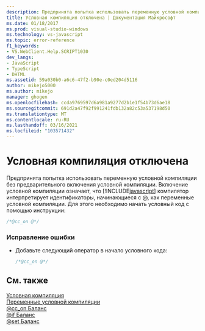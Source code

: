 ```yaml
---
description: Предпринята попытка использовать переменную условной компиляции без предварительного включения условной компиляции.
title: Условная компиляция отключена | Документация Майкрософт
ms.date: 01/18/2017
ms.prod: visual-studio-windows
ms.technology: vs-javascript
ms.topic: error-reference
f1_keywords:
- VS.WebClient.Help.SCRIPT1030
dev_langs:
- JavaScript
- TypeScript
- DHTML
ms.assetid: 59a030b0-a6c6-47f2-b90e-c0ed204d5116
author: mikejo5000
ms.author: mikejo
manager: ghogen
ms.openlocfilehash: ccda9769597d6a981a9277d2b1e1f54b73d6ae18
ms.sourcegitcommit: 691d2a47f92f991241fdb132a82c53a537198d50
ms.translationtype: MT
ms.contentlocale: ru-RU
ms.lasthandoff: 03/16/2021
ms.locfileid: "103571432"
---
```

# <a name="conditional-compilation-is-turned-off"></a>Условная компиляция отключена
Предпринята попытка использовать переменную условной компиляции без предварительного включения условной компиляции. Включение условной компиляции означает, что [!INCLUDE[javascript](../../javascript/includes/javascript-md.md)] компилятор интерпретирует идентификаторы, начинающиеся с @, как переменные условной компиляции. Для этого необходимо начать условный код с помощью инструкции:  
  
```js
/*@cc_on @*/  
```  
  
### <a name="to-correct-this-error"></a>Исправление ошибки  
  
- Добавьте следующий оператор в начало условного кода:  
  
    ```JavaScript  
    /*@cc_on @*/  
    ```  
  
## <a name="see-also"></a>См. также  
 [Условная компиляция](/previous-versions/windows/internet-explorer/ie-developer/scripting-articles/121hztk3(v=vs.84))   
 [Переменные условной компиляции](/previous-versions/windows/internet-explorer/ie-developer/scripting-articles/s59bkzce(v=vs.84))   
 [@cc_on Баланс](https://developer.mozilla.org/docs/Archive/Web/JavaScript/Microsoft_Extensions/at-cc-on)   
 [@if Баланс](https://developer.mozilla.org/docs/Archive/Web/JavaScript/Microsoft_Extensions/at-if)   
 [@set Баланс](https://developer.mozilla.org/docs/Archive/Web/JavaScript/Microsoft_Extensions/at-set)
